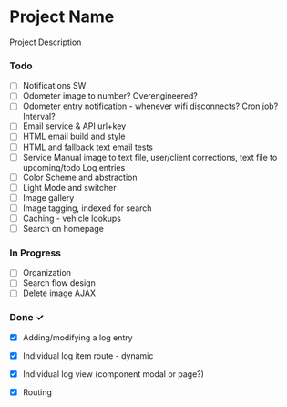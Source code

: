 # Project Name

Project Description

### Todo

- [ ] Notifications SW  
- [ ] Odometer image to number? Overengineered?  
- [ ] Odometer entry notification - whenever wifi disconnects? Cron job? Interval?  
- [ ] Email service & API url+key  
- [ ] HTML email build and style  
- [ ] HTML and fallback text email tests  
- [ ] Service Manual image to text file, user/client corrections, text file to upcoming/todo Log entries  
- [ ] Color Scheme and abstraction  
- [ ] Light Mode and switcher  
- [ ] Image gallery  
- [ ] Image tagging, indexed for search  
- [ ] Caching - vehicle lookups  
- [ ] Search on homepage  

### In Progress

- [ ] Organization  
- [ ] Search flow design  
- [ ] Delete image AJAX  

### Done ✓

- [x] Adding/modifying a log entry  
- [x] Individual log item route - dynamic  
- [x] Individual log view (component modal or page?)  
- [x] Routing  

